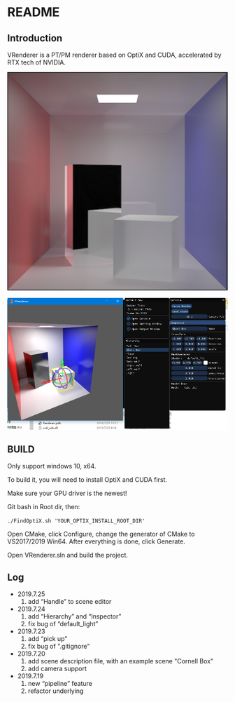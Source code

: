 # README

## Introduction

VRenderer is a PT/PM renderer based on OptiX and CUDA, accelerated by RTX tech of NVIDIA.

![box](./Pics/box.PNG)

![renderer](./Pics/scene_editor.PNG)

## BUILD

Only support windows 10, x64.

To build it, you will need to install OptiX and CUDA first.

Make sure your GPU driver is the newest!

Git bash in Root dir, then:

`./FindOptiX.sh 'YOUR_OPTIX_INSTALL_ROOT_DIR'                 `

Open CMake, click Configure, change the generator of CMake to VS2017/2019 Win64. After everything is done, click Generate.

Open VRenderer.sln and build the project.

## Log
* 2019.7.25
  1. add “Handle” to scene editor
* 2019.7.24
  1. add “Hierarchy” and “Inspector”
  2. fix bug of “default_light”
* 2019.7.23
  1. add “pick up”
  2. fix bug of ".gitignore"
* 2019.7.20
  1. add scene description file, with an example scene "Cornell Box"
  2. add camera support
* 2019.7.19
  1. new “pipeline” feature
  2. refactor underlying
